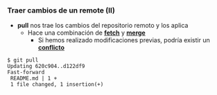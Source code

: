 ### Traer cambios de un remote (II)

* **pull** nos trae los cambios del repositorio remoto y los aplica
  * Hace una combinación de **[fetch](#/8/3)** y **[merge](#/14)**
    * Si hemos realizado modificaciones previas, podría existir un **[conflicto](#/15)**

```shell
$ git pull
Updating 620c904..d122df9
Fast-forward
 README.md | 1 +
 1 file changed, 1 insertion(+)
```
